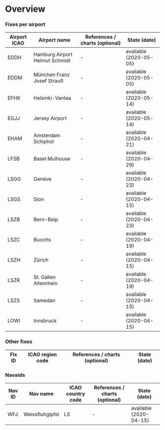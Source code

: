 # Overview

### Fixes per airport
Airport ICAO | Airport name | References / charts (optional) | State (date)
------------ | ------------ | ------------------------------ | ------------
EDDH | Hamburg Airport Helmut Schmidt | - | available (2020-05-05)
EDDM | München Franz Josef Strauß | - | available (2020-05-05)
EFHK | Helsinki-Vantaa | - | available (2020-05-14)
EGJJ | Jersey Airport | - | available (2020-05-14)
EHAM | Amsterdam Schiphol | - | available (2020-04-21)
LFSB | Basel Mulhouse | - | available (2020-04-29)
LSGG | Genève | - | available (2020-04-23)
LSGS | Sion | - | available (2020-04-15)
LSZB | Bern-Belp | - | available (2020-04-23)
LSZC | Buochs | - | available (2020-04-19)
LSZH | Zürich | - | available (2020-04-15)
LSZR | St. Gallen Altenrhein | - | available (2020-04-19)
LSZS | Samedan | - | available (2020-04-15)
LOWI | Innsbruck | - | available (2020-04-15)


### Other fixes
Fix ID | ICAO region code | References / charts (optional) | State (date)
------ | ---------------- | ------------------------------ | ------------
 


### Navaids
Nav ID | Nav name | ICAO country code | References / charts (optional) | State (date)
------ | -------- | ---------------- | ------------------------------ | -------------
WFJ | Weissfluhgipfel | LS | - | available (2020-04-15)
